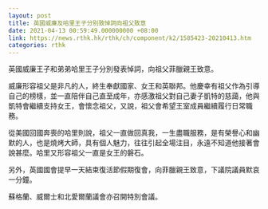 ```yaml
---
layout: post
title: 英國威廉及哈里王子分別致悼詞向祖父致意
date: 2021-04-13 00:59:49.000000000 +08:00
link: https://news.rthk.hk/rthk/ch/component/k2/1585423-20210413.htm
categories: rthk
---
```


英國威廉王子和弟弟哈里王子分別發表悼詞，向祖父菲臘親王致意。

威廉形容祖父是非凡的人，終生奉獻國家、女王和英聯邦。他慶幸有祖父作為引導自己的榜樣，並一直陪伴自己直至成年，亦感激祖父對自己妻子凱特的慈藹，他與凱特會繼續支持女王，會懷念祖父，又說，祖父會希望王室成員繼續履行日常職務。

從美國回國奔喪的哈里則說，祖父一直做回真我，一生盡職服務，是有榮譽心和幽默的人，也是燒烤大師，具有個人魅力，往往引起全場注目，永遠不知道他接著會說甚麼。哈里又形容祖父一直是女王的磐石。

另外，英國國會提早一天結束復活節假期復會，向菲臘親王致意，下議院議員默哀一分鐘。

蘇格蘭、威爾士和北愛爾蘭議會亦召開特別會議。
